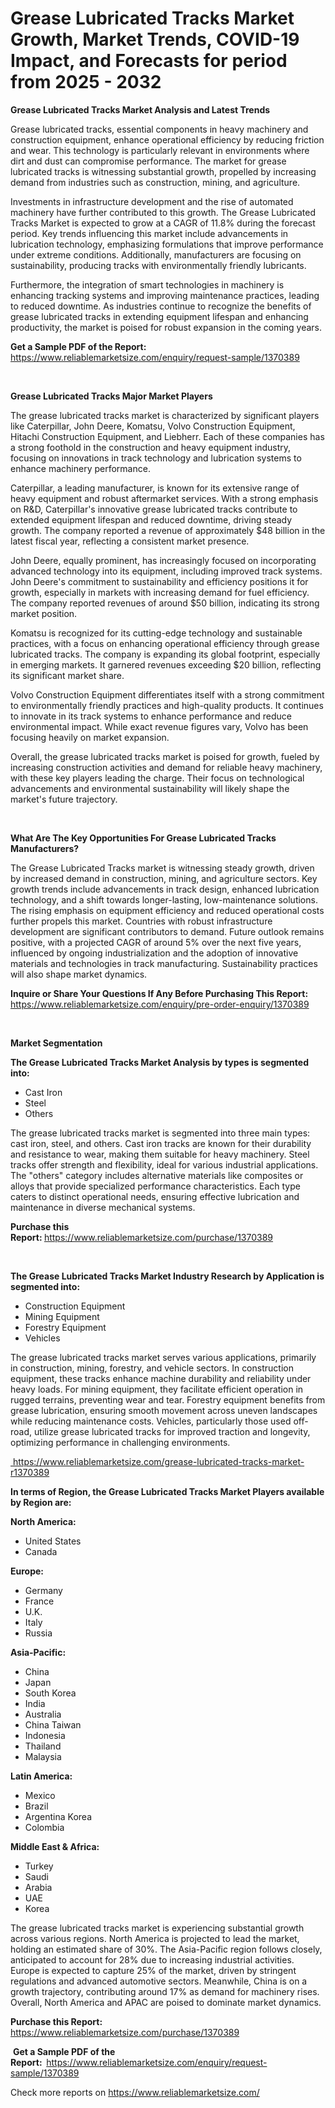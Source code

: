 <p><h1>Grease Lubricated Tracks Market Growth, Market Trends, COVID-19 Impact, and Forecasts for period from 2025 - 2032</h1></p><p><strong>Grease Lubricated Tracks Market Analysis and Latest Trends</strong></p>
<p><p>Grease lubricated tracks, essential components in heavy machinery and construction equipment, enhance operational efficiency by reducing friction and wear. This technology is particularly relevant in environments where dirt and dust can compromise performance. The market for grease lubricated tracks is witnessing substantial growth, propelled by increasing demand from industries such as construction, mining, and agriculture.</p><p>Investments in infrastructure development and the rise of automated machinery have further contributed to this growth. The Grease Lubricated Tracks Market is expected to grow at a CAGR of 11.8% during the forecast period. Key trends influencing this market include advancements in lubrication technology, emphasizing formulations that improve performance under extreme conditions. Additionally, manufacturers are focusing on sustainability, producing tracks with environmentally friendly lubricants.</p><p>Furthermore, the integration of smart technologies in machinery is enhancing tracking systems and improving maintenance practices, leading to reduced downtime. As industries continue to recognize the benefits of grease lubricated tracks in extending equipment lifespan and enhancing productivity, the market is poised for robust expansion in the coming years.</p></p>
<p><strong>Get a Sample PDF of the Report:&nbsp;</strong> <a href="https://www.reliablemarketsize.com/enquiry/request-sample/1370389?utm_campaign=3169&utm_medium=2&utm_source=Github&utm_content=ia&utm_term=22032025&utm_id=grease-lubricated-tracks">https://www.reliablemarketsize.com/enquiry/request-sample/1370389</a></p>
<p>&nbsp;</p>
<p><strong>Grease Lubricated Tracks Major Market Players</strong></p>
<p><p>The grease lubricated tracks market is characterized by significant players like Caterpillar, John Deere, Komatsu, Volvo Construction Equipment, Hitachi Construction Equipment, and Liebherr. Each of these companies has a strong foothold in the construction and heavy equipment industry, focusing on innovations in track technology and lubrication systems to enhance machinery performance.</p><p>Caterpillar, a leading manufacturer, is known for its extensive range of heavy equipment and robust aftermarket services. With a strong emphasis on R&D, Caterpillar's innovative grease lubricated tracks contribute to extended equipment lifespan and reduced downtime, driving steady growth. The company reported a revenue of approximately $48 billion in the latest fiscal year, reflecting a consistent market presence.</p><p>John Deere, equally prominent, has increasingly focused on incorporating advanced technology into its equipment, including improved track systems. John Deere's commitment to sustainability and efficiency positions it for growth, especially in markets with increasing demand for fuel efficiency. The company reported revenues of around $50 billion, indicating its strong market position.</p><p>Komatsu is recognized for its cutting-edge technology and sustainable practices, with a focus on enhancing operational efficiency through grease lubricated tracks. The company is expanding its global footprint, especially in emerging markets. It garnered revenues exceeding $20 billion, reflecting its significant market share.</p><p>Volvo Construction Equipment differentiates itself with a strong commitment to environmentally friendly practices and high-quality products. It continues to innovate in its track systems to enhance performance and reduce environmental impact. While exact revenue figures vary, Volvo has been focusing heavily on market expansion.</p><p>Overall, the grease lubricated tracks market is poised for growth, fueled by increasing construction activities and demand for reliable heavy machinery, with these key players leading the charge. Their focus on technological advancements and environmental sustainability will likely shape the market's future trajectory.</p></p>
<p>&nbsp;</p>
<p><strong>What Are The Key Opportunities For Grease Lubricated Tracks Manufacturers?</strong></p>
<p><p>The Grease Lubricated Tracks market is witnessing steady growth, driven by increased demand in construction, mining, and agriculture sectors. Key growth trends include advancements in track design, enhanced lubrication technology, and a shift towards longer-lasting, low-maintenance solutions. The rising emphasis on equipment efficiency and reduced operational costs further propels this market. Countries with robust infrastructure development are significant contributors to demand. Future outlook remains positive, with a projected CAGR of around 5% over the next five years, influenced by ongoing industrialization and the adoption of innovative materials and technologies in track manufacturing. Sustainability practices will also shape market dynamics.</p></p>
<p><strong>Inquire or Share Your Questions If Any Before Purchasing This Report:</strong> <a href="https://www.reliablemarketsize.com/enquiry/pre-order-enquiry/1370389?utm_campaign=3169&utm_medium=2&utm_source=Github&utm_content=ia&utm_term=22032025&utm_id=grease-lubricated-tracks">https://www.reliablemarketsize.com/enquiry/pre-order-enquiry/1370389</a></p>
<p>&nbsp;</p>
<p><strong>Market Segmentation</strong></p>
<p><strong>The Grease Lubricated Tracks Market Analysis by types is segmented into:</strong></p>
<p><ul><li>Cast Iron</li><li>Steel</li><li>Others</li></ul></p>
<p><p>The grease lubricated tracks market is segmented into three main types: cast iron, steel, and others. Cast iron tracks are known for their durability and resistance to wear, making them suitable for heavy machinery. Steel tracks offer strength and flexibility, ideal for various industrial applications. The "others" category includes alternative materials like composites or alloys that provide specialized performance characteristics. Each type caters to distinct operational needs, ensuring effective lubrication and maintenance in diverse mechanical systems.</p></p>
<p><strong>Purchase this Report:&nbsp;</strong><a href="https://www.reliablemarketsize.com/purchase/1370389?utm_campaign=3169&utm_medium=2&utm_source=Github&utm_content=ia&utm_term=22032025&utm_id=grease-lubricated-tracks">https://www.reliablemarketsize.com/purchase/1370389</a></p>
<p>&nbsp;</p>
<p><strong>The Grease Lubricated Tracks Market Industry Research by Application is segmented into:</strong></p>
<p><ul><li>Construction Equipment</li><li>Mining Equipment</li><li>Forestry Equipment</li><li>Vehicles</li></ul></p>
<p><p>The grease lubricated tracks market serves various applications, primarily in construction, mining, forestry, and vehicle sectors. In construction equipment, these tracks enhance machine durability and reliability under heavy loads. For mining equipment, they facilitate efficient operation in rugged terrains, preventing wear and tear. Forestry equipment benefits from grease lubrication, ensuring smooth movement across uneven landscapes while reducing maintenance costs. Vehicles, particularly those used off-road, utilize grease lubricated tracks for improved traction and longevity, optimizing performance in challenging environments.</p></p>
<p><a href="https://www.reliablemarketsize.com/grease-lubricated-tracks-market-r1370389?utm_campaign=3169&utm_medium=2&utm_source=Github&utm_content=ia&utm_term=22032025&utm_id=grease-lubricated-tracks">&nbsp;https://www.reliablemarketsize.com/grease-lubricated-tracks-market-r1370389</a></p>
<p><strong>In terms of Region, the Grease Lubricated Tracks Market Players available by Region are:</strong></p>
<p>
    <p> <strong> North America: </strong>
        <ul>
            <li>United States</li>
            <li>Canada</li>
        </ul>
        </p> 
    <p> <strong> Europe: </strong>
        <ul>
            <li>Germany</li>
            <li>France</li>
            <li>U.K.</li>
            <li>Italy</li>
            <li>Russia</li>
        </ul>
        </p> 
    <p> <strong> Asia-Pacific: </strong>
        <ul>
            <li>China</li>
            <li>Japan</li>
            <li>South Korea</li>
            <li>India</li>
            <li>Australia</li>
            <li>China Taiwan</li>
            <li>Indonesia</li>
            <li>Thailand</li>
            <li>Malaysia</li>
        </ul>
        </p> 
    <p> <strong> Latin America: </strong>
        <ul>
            <li>Mexico</li>
            <li>Brazil</li>
            <li>Argentina Korea</li>
            <li>Colombia</li>
        </ul>
        </p> 
    <p> <strong> Middle East & Africa: </strong>
        <ul>
            <li>Turkey</li>
            <li>Saudi</li>
            <li>Arabia</li>
            <li>UAE</li>
            <li>Korea</li>
        </ul>
    </p>
    </p>
<p><p>The grease lubricated tracks market is experiencing substantial growth across various regions. North America is projected to lead the market, holding an estimated share of 30%. The Asia-Pacific region follows closely, anticipated to account for 28% due to increasing industrial activities. Europe is expected to capture 25% of the market, driven by stringent regulations and advanced automotive sectors. Meanwhile, China is on a growth trajectory, contributing around 17% as demand for machinery rises. Overall, North America and APAC are poised to dominate market dynamics.</p></p>
<p><strong>Purchase this Report: </strong><a href="https://www.reliablemarketsize.com/purchase/1370389?utm_campaign=3169&utm_medium=2&utm_source=Github&utm_content=ia&utm_term=22032025&utm_id=grease-lubricated-tracks">https://www.reliablemarketsize.com/purchase/1370389</a></p>
<p>&nbsp;<strong>Get a Sample PDF of the Report:&nbsp;&nbsp;</strong><a href="https://www.reliablemarketsize.com/enquiry/request-sample/1370389?utm_campaign=3169&utm_medium=2&utm_source=Github&utm_content=ia&utm_term=22032025&utm_id=grease-lubricated-tracks">https://www.reliablemarketsize.com/enquiry/request-sample/1370389</a></p>
<p><strong></strong></p>
<p>Check more reports on <a href="https://www.reliablemarketsize.com/?utm_campaign=3169&utm_medium=2&utm_source=Github&utm_content=ia&utm_term=22032025&utm_id=grease-lubricated-tracks">https://www.reliablemarketsize.com/</a></p>